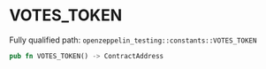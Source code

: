 # VOTES_TOKEN

Fully qualified path: `openzeppelin_testing::constants::VOTES_TOKEN`

```rust
pub fn VOTES_TOKEN() -> ContractAddress
```

